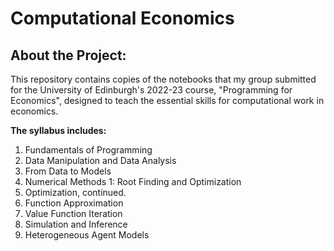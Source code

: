 # Computational Economics

## About the Project:
This repository contains copies of the notebooks that my group submitted for the University of Edinburgh's 2022-23 course, "Programming for Economics", designed to teach the essential skills for computational work in economics.

__The syllabus includes:__
1. Fundamentals of Programming
2. Data Manipulation and Data Analysis
3. From Data to Models
4. Numerical Methods 1: Root Finding and Optimization
5. Optimization, continued.
6. Function Approximation
7. Value Function Iteration
8. Simulation and Inference
9. Heterogeneous Agent Models
